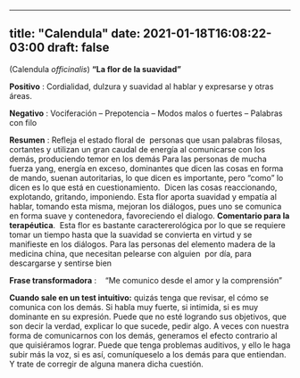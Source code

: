 
---
title: "Calendula"
date: 2021-01-18T16:08:22-03:00
draft: false
--- 
        

 

 



(Calendula
 *officinalis*)
 **“La flor de la 
 suavidad”**



**Positivo** : Cordialidad, dulzura y suavidad
 al hablar y expresarse y otras áreas. 


**Negativo** :
 Vociferación
 – Prepotencia – Modos malos o fuertes – Palabras con filo
 


**Resumen** : Refleja el estado floral de  personas que usan palabras filosas, cortantes y utilizan
 un gran caudal de energía al comunicarse con los demás, produciendo temor en
 los demás Para las personas de mucha fuerza yang, energía en exceso, dominantes
 que dicen las cosas en forma de mando, suenan autoritarias, lo que dicen es
 importante, pero “como” lo dicen es lo que está en cuestionamiento.  Dicen las cosas reaccionando, explotando,
 gritando, imponiendo. Esta flor aporta suavidad y empatía al hablar, tomando
 esta misma, mejoran los diálogos, pues uno se comunica en forma suave y
 contenedora, favoreciendo el dialogo.
**Comentario para la
 terapéutica**.  Esta flor es
 bastante caractererológica por lo que se requiere tomar un tiempo hasta que la
 suavidad se convierta en virtud y se manifieste en los diálogos.
Para las personas del elemento madera de la medicina china, que necesitan
 pelearse con alguien  por día, para
 descargarse y sentirse bien


**Frase transformadora** :    “Me comunico
 desde el amor y la comprensión”
 
**Cuando sale en un test
 intuitivo:** quizás tenga que revisar, el cómo se comunica con los demás. Si habla muy
 fuerte, si intimida, si es muy dominante en su expresión.
Puede que no esté logrando sus objetivos, que son decir la verdad,
 explicar lo que sucede, pedir algo. A veces con nuestra forma de comunicarnos
 con los demás, generamos el efecto contrario al que quisiéramos lograr.
Puede que tenga problemas
 auditivos, y ello le haga subir más la voz, si es así, comuníqueselo a los
 demás para que entiendan. Y trate de corregir de alguna manera dicha cuestión.



